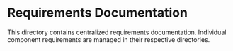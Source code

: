 # Requirements Documentation

This directory contains centralized requirements documentation.
Individual component requirements are managed in their respective directories.

